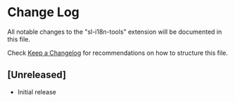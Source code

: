 # Change Log

All notable changes to the "sl-i18n-tools" extension will be documented in this file.

Check [Keep a Changelog](http://keepachangelog.com/) for recommendations on how to structure this file.

## [Unreleased]

- Initial release